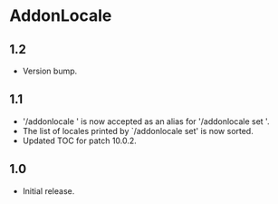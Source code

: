 # AddonLocale

## 1.2
- Version bump.

## 1.1
- '/addonlocale <locale>' is now accepted as an alias for '/addonlocale set <locale>'.
- The list of locales printed by `/addonlocale set' is now sorted.
- Updated TOC for patch 10.0.2.

## 1.0

- Initial release.
